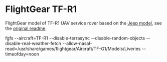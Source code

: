 # FlightGear TF-R1
FlightGear model of TF-R1 UAV service rover based on the [Jeep model](http://wiki.flightgear.org/Jeep), see the [original readme](README).


fgfs --aircraft=TF-R1 --disable-terrasync --disable-random-objects --disable-real-weather-fetch --allow-nasal-read=/usr/share/games/flightgear/Aircraft/TF-G1/Models/Liveries --timeofday=noon
